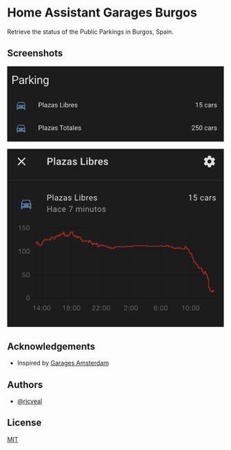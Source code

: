 # Home Assistant Garages Burgos

Retrieve the status of the Public Parkings in Burgos, Spain.

## Screenshots

![Parking Information](./images/info.png)

![Parking Chart](./images/chart.png)

## Acknowledgements

- Inspired by
  [Garages Amsterdam](https://github.com/home-assistant/core/tree/dev/homeassistant/components/garages_amsterdam)

## Authors

- [@ricveal](https://www.github.com/ricveal)

## License

[MIT](https://choosealicense.com/licenses/mit/)
